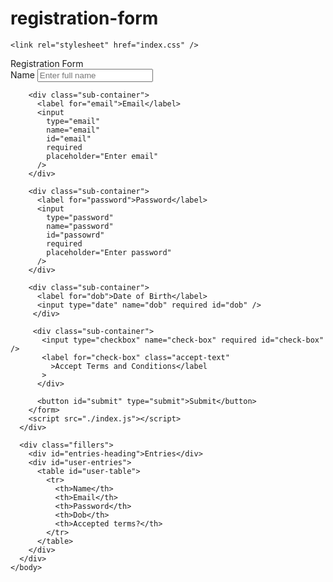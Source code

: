 # registration-form
<!DOCTYPE html>
<html lang="en">
  <head>
    <meta charset="UTF-8" />
    <meta http-equiv="X-UA-Compatible" content=IE=edge" />
    <meta name="viewport" content="width=device-width, initial-scale=1.0" />
    <title>Registration Form</title>                                                               
    
    <link rel="stylesheet" href="index.css" /> 
  </head>
  <body>
    <div class="container">
      <div class="registration">Registration Form</div>
      <form id="user-form">
        <div class="sub-container">
          <label for="name">Name</label>
          <input
            type="text"
            name="name"
            id="name"
            required
            placeholder="Enter full name"
          />
        </div>
        
        <div class="sub-container">
          <label for="email">Email</label>
          <input
            type="email"
            name="email"
            id="email"
            required
            placeholder="Enter email"
          />
        </div>
                     
        <div class="sub-container">
          <label for="password">Password</label>
          <input
            type="password"
            name="password"
            id="passowrd"
            required
            placeholder="Enter password"
          />
        </div>
                   
        <div class="sub-container"> 
          <label for="dob">Date of Birth</label>
          <input type="date" name="dob" required id="dob" />
         </div>
         
         <div class="sub-container">
           <input type="checkbox" name="check-box" required id="check-box" />
           <label for="check-box" class="accept-text"
             >Accept Terms and Conditions</label
           >
          </div>
                                                     
          <button id="submit" type="submit">Submit</button>
        </form>
        <script src="./index.js"></script>
      </div>
                                
      <div class="fillers">
        <div id="entries-heading">Entries</div>
        <div id="user-entries">
          <table id="user-table">
            <tr>
              <th>Name</th>
              <th>Email</th>
              <th>Password</th>
              <th>Dob</th>
              <th>Accepted terms?</th>
            </tr>
          </table>
        </div>
      </div>
    </body>
  </html>
                               
